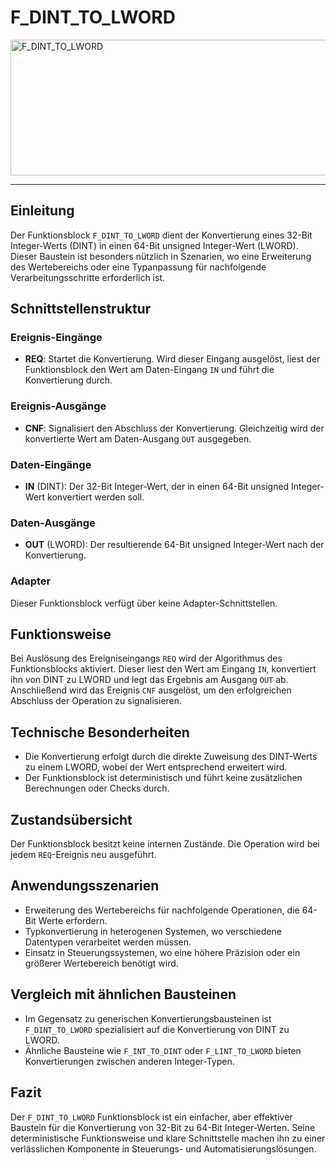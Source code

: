 # F_DINT_TO_LWORD

<img width="1454" height="217" alt="F_DINT_TO_LWORD" src="https://github.com/user-attachments/assets/2b51d495-a600-44ab-afbf-3f6e94586a86" />

* * * * * * * * * *
## Einleitung
Der Funktionsblock `F_DINT_TO_LWORD` dient der Konvertierung eines 32-Bit Integer-Werts (DINT) in einen 64-Bit unsigned Integer-Wert (LWORD). Dieser Baustein ist besonders nützlich in Szenarien, wo eine Erweiterung des Wertebereichs oder eine Typanpassung für nachfolgende Verarbeitungsschritte erforderlich ist.

## Schnittstellenstruktur

### **Ereignis-Eingänge**
- **REQ**: Startet die Konvertierung. Wird dieser Eingang ausgelöst, liest der Funktionsblock den Wert am Daten-Eingang `IN` und führt die Konvertierung durch.

### **Ereignis-Ausgänge**
- **CNF**: Signalisiert den Abschluss der Konvertierung. Gleichzeitig wird der konvertierte Wert am Daten-Ausgang `OUT` ausgegeben.

### **Daten-Eingänge**
- **IN** (DINT): Der 32-Bit Integer-Wert, der in einen 64-Bit unsigned Integer-Wert konvertiert werden soll.

### **Daten-Ausgänge**
- **OUT** (LWORD): Der resultierende 64-Bit unsigned Integer-Wert nach der Konvertierung.

### **Adapter**
Dieser Funktionsblock verfügt über keine Adapter-Schnittstellen.

## Funktionsweise
Bei Auslösung des Ereigniseingangs `REQ` wird der Algorithmus des Funktionsblocks aktiviert. Dieser liest den Wert am Eingang `IN`, konvertiert ihn von DINT zu LWORD und legt das Ergebnis am Ausgang `OUT` ab. Anschließend wird das Ereignis `CNF` ausgelöst, um den erfolgreichen Abschluss der Operation zu signalisieren.

## Technische Besonderheiten
- Die Konvertierung erfolgt durch die direkte Zuweisung des DINT-Werts zu einem LWORD, wobei der Wert entsprechend erweitert wird.
- Der Funktionsblock ist deterministisch und führt keine zusätzlichen Berechnungen oder Checks durch.

## Zustandsübersicht
Der Funktionsblock besitzt keine internen Zustände. Die Operation wird bei jedem `REQ`-Ereignis neu ausgeführt.

## Anwendungsszenarien
- Erweiterung des Wertebereichs für nachfolgende Operationen, die 64-Bit Werte erfordern.
- Typkonvertierung in heterogenen Systemen, wo verschiedene Datentypen verarbeitet werden müssen.
- Einsatz in Steuerungssystemen, wo eine höhere Präzision oder ein größerer Wertebereich benötigt wird.

## Vergleich mit ähnlichen Bausteinen
- Im Gegensatz zu generischen Konvertierungsbausteinen ist `F_DINT_TO_LWORD` spezialisiert auf die Konvertierung von DINT zu LWORD.
- Ähnliche Bausteine wie `F_INT_TO_DINT` oder `F_LINT_TO_LWORD` bieten Konvertierungen zwischen anderen Integer-Typen.

## Fazit
Der `F_DINT_TO_LWORD` Funktionsblock ist ein einfacher, aber effektiver Baustein für die Konvertierung von 32-Bit zu 64-Bit Integer-Werten. Seine deterministische Funktionsweise und klare Schnittstelle machen ihn zu einer verlässlichen Komponente in Steuerungs- und Automatisierungslösungen.
